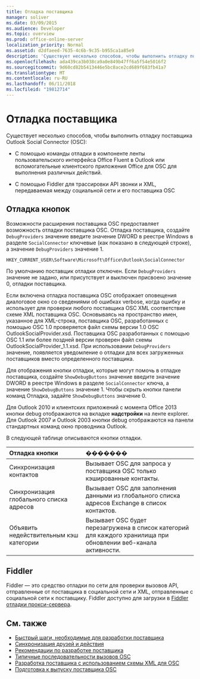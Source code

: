 ```yaml
---
title: Отладка поставщика
manager: soliver
ms.date: 03/09/2015
ms.audience: Developer
ms.topic: overview
ms.prod: office-online-server
localization_priority: Normal
ms.assetid: d2dfaeed-7635-4c6b-9c35-b955ca1a85e9
description: 'Существует несколько способов, чтобы выполнить отладку поставщика Outlook Social Connector (OSC):'
ms.openlocfilehash: ada439ca3b038ca9a0e849b47ff6a5f54e5016f2
ms.sourcegitcommit: 9d60cd82b5413446e5bc8ace2cd689f683fb41a7
ms.translationtype: MT
ms.contentlocale: ru-RU
ms.lasthandoff: 06/11/2018
ms.locfileid: "19812714"
---
```

# <a name="debugging-a-provider"></a>Отладка поставщика

Существует несколько способов, чтобы выполнить отладку поставщика Outlook Social Connector (OSC): 
  
- С помощью команды отладки в компоненте ленты пользовательского интерфейса Office Fluent в Outlook или вспомогательные клиентского приложения Office для OSC для выполнения различных действий.
    
- С помощью Fiddler для трассировки API звонки и XML, передаваемая между социальной сети и его поставщика OSC
    
## <a name="debug-buttons"></a>Отладка кнопок

Возможности расширения поставщика OSC предоставляет возможность отладки поставщика OSC. Отладка поставщика, создайте `DebugProviders` значение введите значение DWORD в реестре Windows в разделе `SocialConnector` ключевые (как показано в следующей строке), а значение `DebugProviders` значение 1. 
  
`HKEY_CURRENT_USER\Software\Microsoft\Office\Outlook\SocialConnector`
  
По умолчанию поставщик отладки отключен. Если `DebugProviders` значение не задано, или присутствует и выключен присвоено значение 0, отладки поставщика. 
  
Если включена отладка поставщика OSC отображает оповещения диалоговое окно со сведениями об ошибках verbose, когда ошибку и использует для проверки любого поставщика OSC XML соответствие схеме XML поставщика OSC. Основываясь на пространство имен, указанное для XML-строка, поставщика OSC, разработанных с помощью OSC 1.0 проверяется файл схемы версии 1.0 OSC OutlookSocialProvider.xsd. Поставщика OSC разработанных с помощью OSC 1.1 или более поздней версии проверен файл схемы OutlookSocialProvider_1.1.xsd. При использовании `DebugProviders` значение, появляется уведомление о отладки для всех загруженных поставщиков вместо определенного поставщика. 
  
Для отображения кнопки отладки, которые могут помочь в отладке поставщика, создайте `ShowDebugButtons` значение введите значение DWORD в реестре Windows в разделе `SocialConnector` ключа, а значение `ShowDebugButtons` значение 1. Чтобы скрыть кнопки панели команд Отладка, задайте `ShowDebugButtons` значение 0. 
  
Для Outlook 2010 и клиентских приложений с момента Office 2013 кнопки debug отображаются на вкладке **надстройки** на ленте explorer. Для Outlook 2007 и Outlook 2003 кнопки debug отображаются на панели стандартных команд окно проводника Outlook. 
  
В следующей таблице описываются кнопки отладки.
  
|**Отладка кнопки**|**�������**|
|:-----|:-----|
|Синхронизация контактов  <br/> |Вызывает OSC для запроса у поставщика OSC только кэшированные контакты.  <br/> |
|Синхронизация глобального списка адресов  <br/> |Вызывает OSC для заполнения данными из глобального списка адресов Exchange в список контактов.  <br/> |
|Объявить недействительным кэш категории  <br/> |Вызывает OSC будет перезагружена в список категорий для каждого хранилища при обновлении веб-канала активности.  <br/> |
   
## <a name="fiddler"></a>Fiddler

Fiddler — это средство отладки по сети для проверки вызовов API, отправленные от поставщика в социальной сети и XML, отправленные с социальной сети к поставщику. Fiddler доступно для загрузки в [Fiddler отладки прокси-сервера](http://www.fiddler2.com/fiddler2/version.asp).
  
## <a name="see-also"></a>См. также

- [Быстрый шаги, необходимые для разработки поставщика](quick-steps-for-learning-to-develop-a-provider.md)  
- [Синхронизация друзей и действия](synchronizing-friends-and-activities.md) 
- [Рекомендации по разработке поставщика](best-practices-for-developing-a-provider.md)
- [Типичные последовательности вызовов OSC](osc-typical-calling-sequences.md)  
- [Разработка поставщика с использованием схемы XML для OSC](developing-a-provider-with-the-osc-xml-schema.md)  
- [Подготовка к выпуску поставщика OSC](getting-ready-to-release-an-osc-provider.md)

